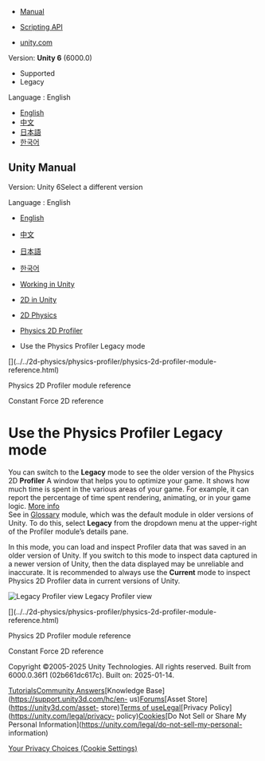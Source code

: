 [](https://docs.unity3d.com)

  * [Manual](../Manual/index.html)
  * [Scripting API](../ScriptReference/index.html)

  * [unity.com](https://unity.com/)

Version: **Unity 6** (6000.0)

  * Supported
  * Legacy

Language : English

  * [English](/Manual/2d-physics/physics-profiler/use-physics-profiler-legacy-mode.html)
  * [中文](/cn/current/Manual/2d-physics/physics-profiler/use-physics-profiler-legacy-mode.html)
  * [日本語](/ja/current/Manual/2d-physics/physics-profiler/use-physics-profiler-legacy-mode.html)
  * [한국어](/kr/current/Manual/2d-physics/physics-profiler/use-physics-profiler-legacy-mode.html)

[](https://docs.unity3d.com)

## Unity Manual

Version: Unity 6Select a different version

Language : English

  * [English](/Manual/2d-physics/physics-profiler/use-physics-profiler-legacy-mode.html)
  * [中文](/cn/current/Manual/2d-physics/physics-profiler/use-physics-profiler-legacy-mode.html)
  * [日本語](/ja/current/Manual/2d-physics/physics-profiler/use-physics-profiler-legacy-mode.html)
  * [한국어](/kr/current/Manual/2d-physics/physics-profiler/use-physics-profiler-legacy-mode.html)

  * [Working in Unity](../../working-in-unity.html)
  * [2D in Unity](../../Unity2D.html)
  * [2D Physics](../../2d-physics/2d-physics.html)
  * [Physics 2D Profiler](../../2d-physics/physics-profiler/physics-2d-profiler-landing.html)
  * Use the Physics Profiler Legacy mode

[](../../2d-physics/physics-profiler/physics-2d-profiler-module-
reference.html)

Physics 2D Profiler module reference

[](../../2d-physics/constant-force-2d-reference.html)

Constant Force 2D reference

# Use the Physics Profiler Legacy mode

You can switch to the **Legacy** mode to see the older version of the Physics
2D **Profiler** A window that helps you to optimize your game. It shows how
much time is spent in the various areas of your game. For example, it can
report the percentage of time spent rendering, animating, or in your game
logic. [More info](../../Profiler.html)  
See in [Glossary](../../Glossary.html#Profiler) module, which was the default
module in older versions of Unity. To do this, select **Legacy** from the
dropdown menu at the upper-right of the Profiler module’s details pane.

In this mode, you can load and inspect Profiler data that was saved in an
older version of Unity. If you switch to this mode to inspect data captured in
a newer version of Unity, then the data displayed may be unreliable and
inaccurate. It is recommended to always use the **Current** mode to inspect
Physics 2D Profiler data in current versions of Unity.

![Legacy Profiler view](../../../uploads/Main/physics2d-profiler-legacy.png)
Legacy Profiler view

[](../../2d-physics/physics-profiler/physics-2d-profiler-module-
reference.html)

Physics 2D Profiler module reference

[](../../2d-physics/constant-force-2d-reference.html)

Constant Force 2D reference

Copyright ©2005-2025 Unity Technologies. All rights reserved. Built from
6000.0.36f1 (02b661dc617c). Built on: 2025-01-14.

[Tutorials](https://learn.unity.com/)[Community
Answers](https://answers.unity3d.com)[Knowledge
Base](https://support.unity3d.com/hc/en-
us)[Forums](https://forum.unity3d.com)[Asset Store](https://unity3d.com/asset-
store)[Terms of
use](https://docs.unity3d.com/Manual/TermsOfUse.html)[Legal](https://unity.com/legal)[Privacy
Policy](https://unity.com/legal/privacy-
policy)[Cookies](https://unity.com/legal/cookie-policy)[Do Not Sell or Share
My Personal Information](https://unity.com/legal/do-not-sell-my-personal-
information)

[Your Privacy Choices (Cookie Settings)](javascript:void\(0\);)

